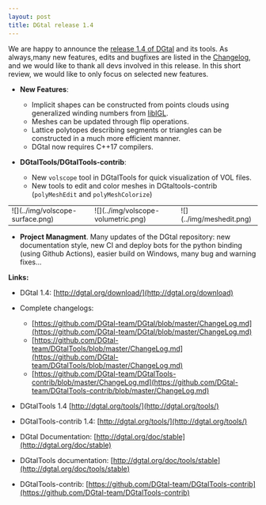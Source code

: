 ```yaml
---
layout: post
title: DGtal release 1.4
---
```


We are happy to announce the [release  1.4 of DGtal](https://github.com/DGtal-team/DGtal/releases/tag/1.4) and its tools. As always,many new features, edits and bugfixes are listed in the [Changelog](https://github.com/DGtal-team/DGtal/blob/master/ChangeLog.md), and we would like to thank all devs involved in this release. In this short review, we would like to only focus on selected new features.

* **New Features**:
  * Implicit shapes can be constructed from points clouds using generalized winding numbers from [libIGL](https://libigl.github.io).
  * Meshes can be updated through flip operations.
  * Lattice polytopes describing segments or triangles can be constructed in a much more efficient manner.
  * DGtal now requires C++17 compilers.

* **DGtalTools/DGtalTools-contrib**:
  * New `volscope` tool in DGtalTools for quick visualization of VOL files.
  * New tools to edit and color meshes in DGtaltools-contrib (`polyMeshEdit` and `polyMeshColorize`)


<table border="0">
<tr>
<td markdown="span">![](../img/volscope-surface.png) </td><td markdown="span">  ![](../img/volscope-volumetric.png) </td><td markdown="span">  ![](../img/meshedit.png) </td>
</tr>
</table>

* **Project Managment**. Many updates of the DGtal repository: new documentation style, new CI and deploy bots for the python binding (using Github Actions), easier build on Windows, many bug and warning fixes...

**Links:**

  * DGtal 1.4: [http://dgtal.org/download/](http://dgtal.org/download)
  * Complete changelogs:
      * [https://github.com/DGtal-team/DGtal/blob/master/ChangeLog.md](https://github.com/DGtal-team/DGtal/blob/master/ChangeLog.md)
      * [https://github.com/DGtal-team/DGtalTools/blob/master/ChangeLog.md](https://github.com/DGtal-team/DGtalTools/blob/master/ChangeLog.md)
      * [https://github.com/DGtal-team/DGtalTools-contrib/blob/master/ChangeLog.md](https://github.com/DGtal-team/DGtalTools-contrib/blob/master/ChangeLog.md)

  * DGtalTools 1.4 [http://dgtal.org/tools/](http://dgtal.org/tools/)
  * DGtalTools-contrib 1.4: [http://dgtal.org/tools/](http://dgtal.org/tools/)
  * DGtal Documentation: [http://dgtal.org/doc/stable](http://dgtal.org/doc/stable)
  * DGtalTools documentation:  [http://dgtal.org/doc/tools/stable](http://dgtal.org/doc/tools/stable)
  * DGtalTools-contrib: [https://github.com/DGtal-team/DGtalTools-contrib](https://github.com/DGtal-team/DGtalTools-contrib)
